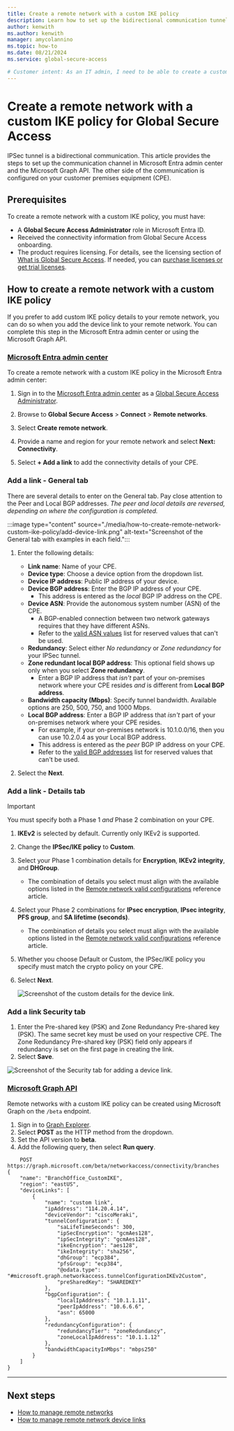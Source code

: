 ```yaml
---
title: Create a remote network with a custom IKE policy
description: Learn how to set up the bidirectional communication tunnel between Global Secure Access and your router.
author: kenwith
ms.author: kenwith
manager: amycolannino
ms.topic: how-to
ms.date: 08/21/2024
ms.service: global-secure-access

# Customer intent: As an IT admin, I need to be able to create a custom Internet Key Exchange (IKE) policy to set up the communication tunnel with Global Secure Access.
---
```

# Create a remote network with a custom IKE policy for Global Secure Access

IPSec tunnel is a bidirectional communication. This article provides the steps to set up the communication channel in Microsoft Entra admin center and the Microsoft Graph API. The other side of the communication is configured on your customer premises equipment (CPE).

## Prerequisites

To create a remote network with a custom IKE policy, you must have:

- A **Global Secure Access Administrator** role in Microsoft Entra ID.
- Received the connectivity information from Global Secure Access onboarding.
- The product requires licensing. For details, see the licensing section of [What is Global Secure Access](overview-what-is-global-secure-access.md). If needed, you can [purchase licenses or get trial licenses](https://aka.ms/azureadlicense).

## How to create a remote network with a custom IKE policy

If you prefer to add custom IKE policy details to your remote network, you can do so when you add the device link to your remote network. You can complete this step in the Microsoft Entra admin center or using the Microsoft Graph API.

### [Microsoft Entra admin center](#tab/microsoft-entra-admin-center)

To create a remote network with a custom IKE policy in the Microsoft Entra admin center:

1. Sign in to the [Microsoft Entra admin center](https://entra.microsoft.com) as a [Global Secure Access Administrator](/azure/active-directory/roles/permissions-reference#global-secure-access-administrator).

1. Browse to **Global Secure Access** > **Connect** > **Remote networks**.

1. Select **Create remote network**.

1. Provide a name and region for your remote network and select **Next: Connectivity**.

1. Select **+ Add a link** to add the connectivity details of your CPE.

### Add a link - General tab

There are several details to enter on the General tab. Pay close attention to the Peer and Local BGP addresses. *The peer and local details are reversed, depending on where the configuration is completed.*

:::image type="content" source="./media/how-to-create-remote-network-custom-ike-policy/add-device-link.png" alt-text="Screenshot of the General tab with examples in each field.":::

1. Enter the following details:
    - **Link name**: Name of your CPE.
    - **Device type**: Choose a device option from the dropdown list.
    - **Device IP address**: Public IP address of your device.
    - **Device BGP address**: Enter the BGP IP address of your CPE.
        - This address is entered as the *local* BGP IP address on the CPE.
    - **Device ASN**: Provide the autonomous system number (ASN) of the CPE.
        - A BGP-enabled connection between two network gateways requires that they have different ASNs.
        - Refer to the [valid ASN values](reference-remote-network-configurations.md#valid-asn) list for reserved values that can't be used.
    - **Redundancy**: Select either *No redundancy* or *Zone redundancy* for your IPSec tunnel.
    - **Zone redundant local BGP address**: This optional field shows up only when you select **Zone redundancy**.
        - Enter a BGP IP address that *isn't* part of your on-premises network where your CPE resides *and* is different from **Local BGP address**.
    - **Bandwidth capacity (Mbps)**: Specify tunnel bandwidth. Available options are 250, 500, 750, and 1000 Mbps.
    - **Local BGP address**: Enter a BGP IP address that *isn't* part of your on-premises network where your CPE resides.
        - For example, if your on-premises network is 10.1.0.0/16, then you can use 10.2.0.4 as your Local BGP address.
        - This address is entered as the *peer* BGP​​ IP address on your CPE.
        - Refer to the [valid BGP addresses](reference-remote-network-configurations.md#valid-bgp-addresses) list for reserved values that can't be used.
    
1. Select the **Next**.

### Add a link - Details tab

> [!IMPORTANT]
> You must specify both a Phase 1 *and* Phase 2 combination on your CPE.

1. **IKEv2** is selected by default. Currently only IKEv2 is supported.

1. Change the **IPSec/IKE policy** to **Custom**.

1. Select your Phase 1 combination details for **Encryption**, **IKEv2 integrity**, and **DHGroup**.
    - The combination of details you select must align with the available options listed in the [Remote network valid configurations](reference-remote-network-configurations.md) reference article.

1. Select your Phase 2 combinations for **IPsec encryption**, **IPsec integrity**, **PFS group**, and **SA lifetime (seconds)**.
    - The combination of details you select must align with the available options listed in the [Remote network valid configurations](reference-remote-network-configurations.md) reference article.

1. Whether you choose Default or Custom, the IPSec/IKE policy you specify must match the crypto policy on your CPE.

1. Select **Next**.

    ![Screenshot of the custom details for the device link.](media/how-to-create-remote-network-custom-ike-policy/device-link-details.png)

### Add a link Security tab

1. Enter the Pre-shared key (PSK) and Zone Redundancy Pre-shared key (PSK). The same secret key must be used on your respective CPE. The Zone Redundancy Pre-shared key (PSK) field only appears if redundancy is set on the first page in creating the link.
1. Select **Save**.

![Screenshot of the Security tab for adding a device link.](./media/how-to-create-remote-network-custom-ike-policy/pre-shared-key.png)

### [Microsoft Graph API](#tab/microsoft-graph-api) 

Remote networks with a custom IKE policy can be created using Microsoft Graph on the `/beta` endpoint.

1. Sign in to [Graph Explorer](https://aka.ms/ge).
1. Select **POST** as the HTTP method from the dropdown.
1. Set the API version to **beta**.
1. Add the following query, then select **Run query**.

```http
    POST https://graph.microsoft.com/beta/networkaccess/connectivity/branches
{
    "name": "BranchOffice_CustomIKE",
    "region": "eastUS", 
    "deviceLinks": [
        {
            "name": "custom link",
            "ipAddress": "114.20.4.14",
            "deviceVendor": "ciscoMeraki",
            "tunnelConfiguration": {
                "saLifeTimeSeconds": 300,
                "ipSecEncryption": "gcmAes128",
                "ipSecIntegrity": "gcmAes128",
                "ikeEncryption": "aes128",
                "ikeIntegrity": "sha256",
                "dhGroup": "ecp384",
                "pfsGroup": "ecp384",
                "@odata.type": "#microsoft.graph.networkaccess.tunnelConfigurationIKEv2Custom",
                "preSharedKey": "SHAREDKEY"
            },
            "bgpConfiguration": {
                "localIpAddress": "10.1.1.11",
                "peerIpAddress": "10.6.6.6",
                "asn": 65000
            },
            "redundancyConfiguration": {
                "redundancyTier": "zoneRedundancy",
                "zoneLocalIpAddress": "10.1.1.12"
            },
            "bandwidthCapacityInMbps": "mbps250"
        }
    ]
}
```

---



## Next steps

- [How to manage remote networks](how-to-manage-remote-networks.md)
- [How to manage remote network device links](how-to-manage-remote-network-device-links.md)
